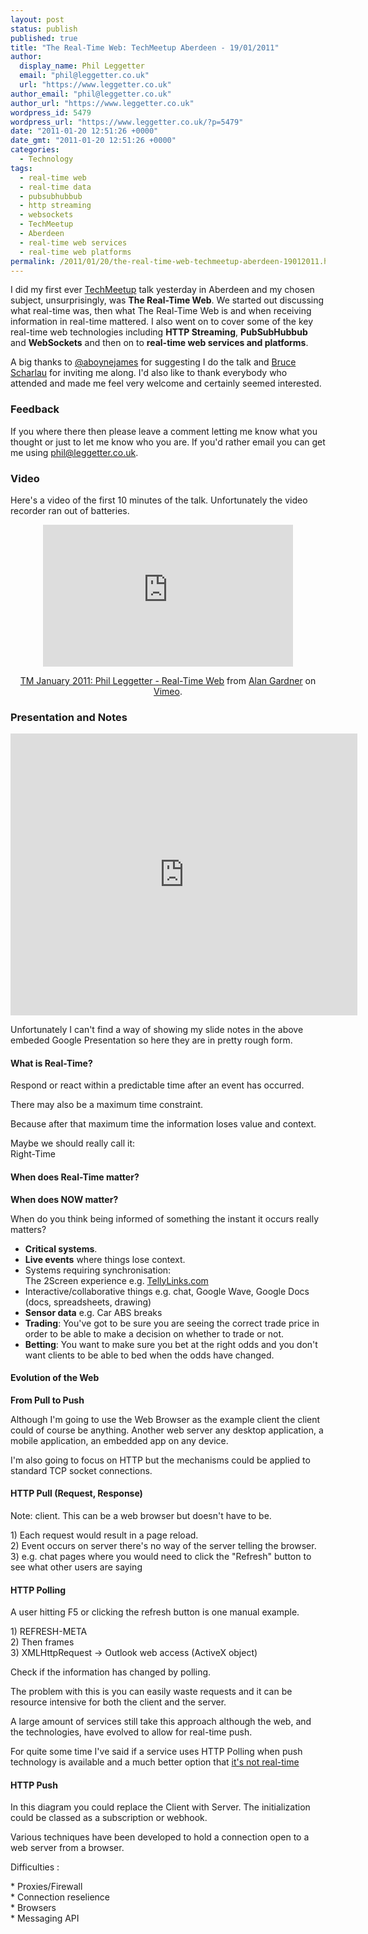 ```yaml
---
layout: post
status: publish
published: true
title: "The Real-Time Web: TechMeetup Aberdeen - 19/01/2011"
author:
  display_name: Phil Leggetter
  email: "phil@leggetter.co.uk"
  url: "https://www.leggetter.co.uk"
author_email: "phil@leggetter.co.uk"
author_url: "https://www.leggetter.co.uk"
wordpress_id: 5479
wordpress_url: "https://www.leggetter.co.uk/?p=5479"
date: "2011-01-20 12:51:26 +0000"
date_gmt: "2011-01-20 12:51:26 +0000"
categories:
  - Technology
tags:
  - real-time web
  - real-time data
  - pubsubhubbub
  - http streaming
  - websockets
  - TechMeetup
  - Aberdeen
  - real-time web services
  - real-time web platforms
permalink: /2011/01/20/the-real-time-web-techmeetup-aberdeen-19012011.html
---
```


<p>I did my first ever <a href="http://www.techmeetup.co.uk/">TechMeetup</a> talk yesterday in Aberdeen and my chosen subject, unsurprisingly, was <strong>The Real-Time Web</strong>. We started out discussing what real-time was, then what The Real-Time Web is and when receiving information in real-time mattered. I also went on to cover some of the key real-time web technologies including <strong>HTTP Streaming</strong>, <strong>PubSubHubbub</strong> and <strong>WebSockets</strong> and then on to <strong>real-time web services and platforms</strong>.</p>

<p>A big thanks to <a href="http://twitter.com/#!/aboynejames">@aboynejames</a> for suggesting I do the talk and <a href="http://www.abdn.ac.uk/~csc228/blog/">Bruce Scharlau</a> for inviting me along. I'd also like to thank everybody who attended and made me feel very welcome and certainly seemed interested.</p>
<h3>Feedback</h3>
<p>If you where there then please leave a comment letting me know what you thought or just to let me know who you are. If you'd rather email you can get me using <a href="mailto:phil@leggetter.co.uk?subject=Aberdeen TechMeetup">phil@leggetter.co.uk</a>.</p>
<h3>Video</h3>
<p>Here's a video of the first 10 minutes of the talk. Unfortunately the video recorder ran out of batteries.</p>
<div style="text-align:center;"><iframe src="http://player.vimeo.com/video/19060295" width="400" height="227" frameborder="0"></iframe>
<p><a href="http://vimeo.com/19060295">TM January 2011: Phil Leggetter - Real-Time Web</a> from <a href="http://vimeo.com/user2219054">Alan Gardner</a> on <a href="http://vimeo.com">Vimeo</a>.</p>
</div>
<h3>Presentation and Notes</h3>
<p><iframe src="https://docs.google.com/present/embed?id=dhf7xbgp_184gqqj6hhc&size=m" frameborder="0" width="555" height="451"></iframe></p>
<p>Unfortunately I can't find a way of showing my slide notes in the above embeded Google Presentation so here they are in pretty rough form.</p>
<h4>What is Real-Time?</h4>
<p>Respond or react within a predictable time after an event has occurred.</p>
<p>There may also be a maximum time constraint.</p>
<p>Because after that maximum time the information loses value and context.</p>
<p>Maybe we should really call it:<br />
Right-Time</p>
<h4>When does Real-Time matter?</h4>
<p><strong>When does NOW matter?</strong></p>
<p>When do you think being informed of something the instant it occurs really matters?</p>
<ul>
<li><strong>Critical systems</strong>. </li>
<li><strong>Live events</strong> where things lose context.</li>
<li>Systems requiring synchronisation:<br />
The 2Screen experience e.g. <a href="http://tellylinks.com">TellyLinks.com</a></li>
<li>Interactive/collaborative things e.g. chat, Google Wave, Google Docs (docs, spreadsheets, drawing)</li>
<li><b>Sensor data</b> e.g. Car ABS breaks</li>
<li><strong>Trading</strong>: You've got to be sure you are seeing the correct trade price in order to be able to make a decision on whether to trade or not.</li>
<li><strong>Betting</strong>: You want to make sure you bet at the right odds and you don't want clients to be able to bed when the odds have changed.</li>
</ul>
<h4>Evolution of the Web</h4>
<p><strong>From Pull to Push</strong></p>
<p>Although I'm going to use the Web Browser as the example client the client could of course be anything. Another web server any desktop application, a mobile application, an embedded app on any device.</p>
<p>I'm also going to focus on HTTP but the mechanisms could be applied to standard TCP socket connections.</p>
<h4>HTTP Pull (Request, Response)</h4>
<p>Note: client. This can be a web browser but doesn't have to be.</p>
<p>1) Each request would result in a page reload.<br />
2) Event occurs on server there's no way of the server telling the browser.<br />
3) e.g. chat pages where you would need to click the "Refresh" button to see what other users are saying </p>
<h4>HTTP Polling</h4>
<p>A user hitting F5 or clicking the refresh button is one manual example.</p>
<p>1) REFRESH-META<br />
2) Then frames<br />
3) XMLHttpRequest -> Outlook web access (ActiveX object) </p>
<p>Check if the information has changed by polling.</p>
<p>The problem with this is you can easily waste requests and it can be resource intensive for both the client and the server.</p>
<p>A large amount of services still take this approach although the web, and the technologies, have evolved to allow for real-time push.</p>
<p>For quite some time I've said if a service uses HTTP Polling when push technology is available and a much better option that <a href="http://itsnotrealtime.com">it's not real-time</a></p>
<h4>HTTP Push</h4>
<p>In this diagram you could replace the Client with Server. The initialization could be classed as a subscription or webhook.</p>
<p>Various techniques have been developed to hold a connection open to a web server from a browser.</p>
<p>Difficulties :</p>
<p>* Proxies/Firewall<br />
* Connection reselience<br />
* Browsers<br />
* Messaging API</p>
